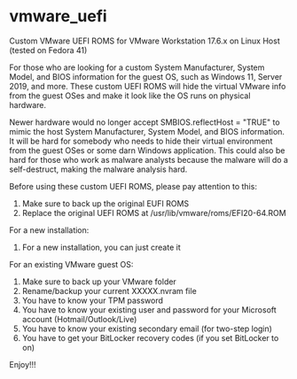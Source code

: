 # vmware_uefi
Custom VMware UEFI ROMS for VMware Workstation 17.6.x on Linux Host (tested on Fedora 41)

For those who are looking for a custom System Manufacturer, System Model, and BIOS information for the guest OS, such as Windows 11, Server 2019, and more.
These custom UEFI ROMS will hide the virtual VMware info from the guest OSes and make it look like the OS runs on physical hardware.

Newer hardware would no longer accept SMBIOS.reflectHost = "TRUE" to mimic the host System Manufacturer, System Model, and BIOS information. It will be hard for somebody who needs to hide their virtual environment from the guest OSes or some darn Windows application.
This could also be hard for those who work as malware analysts because the malware will do a self-destruct, making the malware analysis hard.


Before using these custom UEFI ROMS, please pay attention to this:

1. Make sure to back up the original EUFI ROMS
2. Replace the original UEFI ROMS at /usr/lib/vmware/roms/EFI20-64.ROM

For a new installation:
1. For a new installation, you can just create it

For an existing VMware guest OS:
1. Make sure to back up your VMware folder
2. Rename/backup your current XXXXX.nvram file
3. You have to know your TPM password
4. You have to know your existing user and password for your Microsoft account (Hotmail/Outlook/Live)
5. You have to know your existing secondary email (for two-step login)
6. You have to get your BitLocker recovery codes (if you set BitLocker to on)

Enjoy!!!
